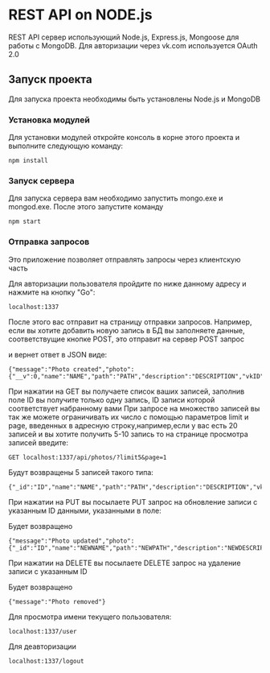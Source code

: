 # REST API on NODE.js

REST API сервер использующий Node.js, Express.js, Mongoose для работы с MongoDB.
Для авторизации через vk.com используется OAuth 2.0



## Запуск проекта

Для запуска проекта необходимы быть установлены Node.js и MongoDB

### Установка модулей

Для установки модулей откройте консоль в корне этого проекта и выполните следующую команду:
```
npm install
```



### Запуск сервера

Для запуска сервера вам необходимо запустить mongo.exe и mongod.exe.
После этого запустите команду
```
npm start
```

### Отправка запросов

Это приложение позволяет отправлять запросы через клиентскую часть

Для авторизации пользователя пройдите по ниже данному адресу и нажмите на кнопку "Go":
```
localhost:1337
```

После этого вас отправит на страницу отправки запросов.
Например, если вы хотите добавить новую запись в БД вы заполняете данные, cоответствущие кнопке POST, это отправит на сервер POST запрос
 
и вернет ответ в JSON виде:
```
{"message":"Photo created","photo":{"__v":0,"name":"NAME","path":"PATH","description":"DESCRIPTION","vkID":vkID,"_id":"RECORDID"}}
```
При нажатии на GET вы получаете список ваших записей, заполнив поле ID вы получите только одну запись, ID записи которой соответствует набранному вами
При запросе на множество записей вы так же можете ограничивать их число с помощью параметров limit и page, введенных в адресную строку,например,если у вас есть 20 записей и вы хотите получить 5-10 запись то на странице просмотра записей введите:
```
GET localhost:1337/api/photos/?limit5&page=1
```
Будут возвращены 5 записей такого типа:
```
{"_id":"ID","name":"NAME","path":"PATH","description":"DESCRIPTION","vkID":vkID,"__v":0
```
При нажатии на PUT вы посылаете PUT запрос на  обновление записи c указанным ID данными, указанными в поле:

Будет возвращено
```
{"message":"Photo updated","photo":{"_id":"ID","name":"NEWNAME","path":"NEWPATH","description":"NEWDESCRIPTION","vkID":vkID,"__v":0}}
```
При нажатии на DELETE вы посылаете DELETE запрос на  удаление записи с указанным ID

Будет возвращено
```
{"message":"Photo removed"}
```
Для просмотра имени текущего пользователя:
```
localhost:1337/user
```
Для деавторизации
```
localhost:1337/logout
```


